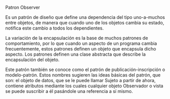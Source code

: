 Patron Observer

Es un patrón de diseño que define una dependencia del tipo uno-a-muchos entre objetos, de manera que cuando uno de los objetos cambia su estado, notifica este cambio a todos los dependientes.

La variación de la encapsulación es la base de muchos patrones de comportamiento, por lo que cuando un aspecto de un programa cambia frecuentemente, estos patrones definen un objeto que encapsula dicho aspecto. Los patrones definen una clase abstracta que describe la encapsulación del objeto.

Este patrón también se conoce como el patrón de publicación-inscripción o modelo-patrón. Estos nombres sugieren las ideas básicas del patrón, que son: el objeto de datos, que se le puede llamar Sujeto a partir de ahora, contiene atributos mediante los cuales cualquier objeto Observador o vista se puede suscribir a él pasándole una referencia a sí mismo. 
